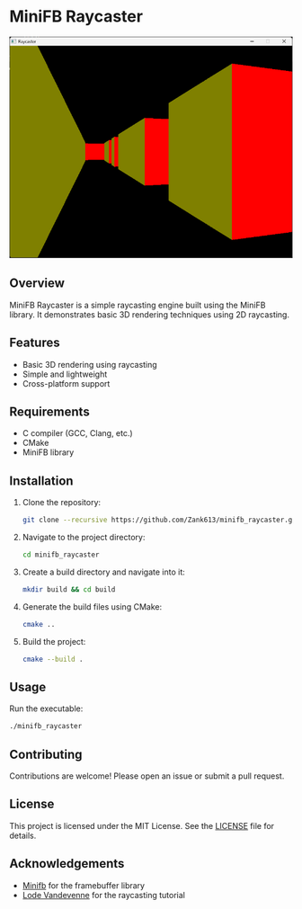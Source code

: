 # MiniFB Raycaster
![The Raycaster](/assets/raycaster_1.png "Raycaster")

## Overview
MiniFB Raycaster is a simple raycasting engine built using the MiniFB library. It demonstrates basic 3D rendering techniques using 2D raycasting.

## Features
- Basic 3D rendering using raycasting
- Simple and lightweight
- Cross-platform support

## Requirements
- C compiler (GCC, Clang, etc.)
- CMake
- MiniFB library

## Installation
1. Clone the repository:
    ```sh
    git clone --recursive https://github.com/Zank613/minifb_raycaster.git
    ```
2. Navigate to the project directory:
    ```sh
    cd minifb_raycaster
    ```
3. Create a build directory and navigate into it:
    ```sh
    mkdir build && cd build
    ```
4. Generate the build files using CMake:
    ```sh
    cmake ..
    ```
5. Build the project:
    ```sh
    cmake --build .
    ```

## Usage
Run the executable:
```sh
./minifb_raycaster
```

## Contributing
Contributions are welcome! Please open an issue or submit a pull request.

## License
This project is licensed under the MIT License. See the [LICENSE](LICENSE) file for details.

## Acknowledgements
- [Minifb](https://github.com/emoon/minifb) for the framebuffer library
- [Lode Vandevenne](https://lodev.org/cgtutor/raycasting.html) for the raycasting tutorial

